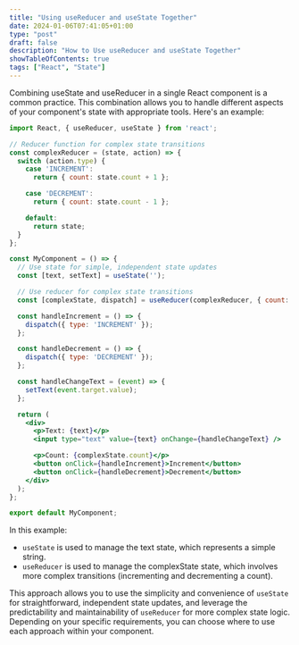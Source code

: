 ```yaml
---
title: "Using useReducer and useState Together"
date: 2024-01-06T07:41:05+01:00
type: "post"
draft: false 
description: "How to Use useReducer and useState Together"
showTableOfContents: true
tags: ["React", "State"]
---
```


Combining useState and useReducer in a single React component is a common practice. This combination allows you to handle different aspects of your component's state with appropriate tools. Here's an example:
```jsx
import React, { useReducer, useState } from 'react';

// Reducer function for complex state transitions
const complexReducer = (state, action) => {
  switch (action.type) {
    case 'INCREMENT':
      return { count: state.count + 1 };

    case 'DECREMENT':
      return { count: state.count - 1 };

    default:
      return state;
  }
};

const MyComponent = () => {
  // Use state for simple, independent state updates
  const [text, setText] = useState('');

  // Use reducer for complex state transitions
  const [complexState, dispatch] = useReducer(complexReducer, { count: 0 });

  const handleIncrement = () => {
    dispatch({ type: 'INCREMENT' });
  };

  const handleDecrement = () => {
    dispatch({ type: 'DECREMENT' });
  };

  const handleChangeText = (event) => {
    setText(event.target.value);
  };

  return (
    <div>
      <p>Text: {text}</p>
      <input type="text" value={text} onChange={handleChangeText} />

      <p>Count: {complexState.count}</p>
      <button onClick={handleIncrement}>Increment</button>
      <button onClick={handleDecrement}>Decrement</button>
    </div>
  );
};

export default MyComponent;
```

In this example:

* `useState` is used to manage the text state, which represents a simple string.
* `useReducer` is used to manage the complexState state, which involves more complex transitions (incrementing and decrementing a count).

This approach allows you to use the simplicity and convenience of `useState` for straightforward, independent state updates, and leverage the predictability and maintainability of `useReducer` for more complex state logic. Depending on your specific requirements, you can choose where to use each approach within your component.
